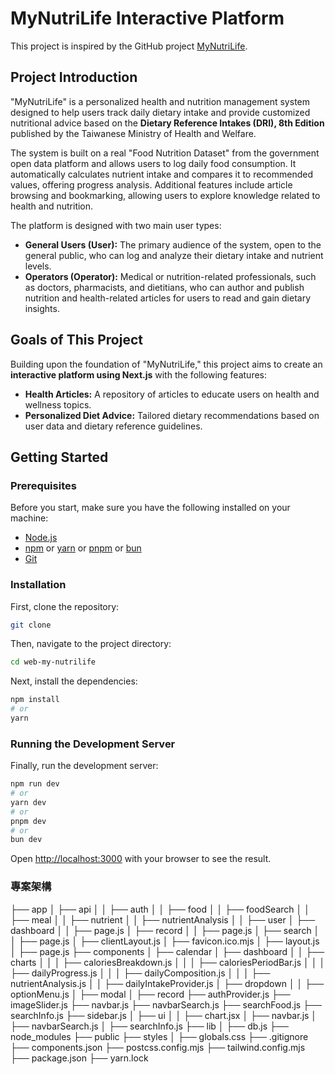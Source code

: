 # MyNutriLife Interactive Platform

This project is inspired by the GitHub project [MyNutriLife](https://github.com/KrystalChang/DB_project_MyNutriLife).

## Project Introduction

"MyNutriLife" is a personalized health and nutrition management system designed to help users track daily dietary intake and provide customized nutritional advice based on the **Dietary Reference Intakes (DRI), 8th Edition** published by the Taiwanese Ministry of Health and Welfare.

The system is built on a real "Food Nutrition Dataset" from the government open data platform and allows users to log daily food consumption. It automatically calculates nutrient intake and compares it to recommended values, offering progress analysis. Additional features include article browsing and bookmarking, allowing users to explore knowledge related to health and nutrition.

The platform is designed with two main user types:

- **General Users (User):** The primary audience of the system, open to the general public, who can log and analyze their dietary intake and nutrient levels.
- **Operators (Operator):** Medical or nutrition-related professionals, such as doctors, pharmacists, and dietitians, who can author and publish nutrition and health-related articles for users to read and gain dietary insights.

## Goals of This Project

Building upon the foundation of "MyNutriLife," this project aims to create an **interactive platform using Next.js** with the following features:

- **Health Articles:** A repository of articles to educate users on health and wellness topics.
- **Personalized Diet Advice:** Tailored dietary recommendations based on user data and dietary reference guidelines.

## Getting Started

### Prerequisites

Before you start, make sure you have the following installed on your machine:

- [Node.js](https://nodejs.org/en/)
- [npm](https://www.npmjs.com/) or [yarn](https://yarnpkg.com/) or [pnpm](https://pnpm.io/) or [bun](https://bunpkg.com/)
- [Git](https://git-scm.com/)

### Installation

First, clone the repository:

```bash
git clone
```

Then, navigate to the project directory:

```bash
cd web-my-nutrilife
```

Next, install the dependencies:

```bash
npm install
# or
yarn
```

### Running the Development Server

Finally, run the development server:

```bash
npm run dev
# or
yarn dev
# or
pnpm dev
# or
bun dev
```

Open [http://localhost:3000](http://localhost:3000) with your browser to see the result.

### 專案架構

├── app
│ ├── api
│ │ ├── auth
│ │ ├── food
│ │ ├── foodSearch
│ │ ├── meal
│ │ ├── nutrient
│ │ ├── nutrientAnalysis
│ │ ├── user
│ ├── dashboard
│ │ ├── page.js
│ ├── record
│ │ ├── page.js
│ ├── search
│ │ ├── page.js
│ ├── clientLayout.js
│ ├── favicon.ico.mjs
│ ├── layout.js
│ ├── page.js
├── components
│ ├── calendar
│ ├── dashboard
│ │ ├── charts
│ │ │ ├── caloriesBreakdown.js
│ │ │ ├── caloriesPeriodBar.js
│ │ │ ├── dailyProgress.js
│ │ │ ├── dailyComposition.js
│ │ │ ├── nutrientAnalysis.js
│ │ ├── dailyIntakeProvider.js
│ ├── dropdown
│ │ ├── optionMenu.js
│ ├── modal
│ ├── record
├── authProvider.js
├── imageSlider.js
├── navbar.js
├── navbarSearch.js
├── searchFood.js
├── searchInfo.js
├── sidebar.js
│ ├── ui
│ │ ├── chart.jsx
│ ├── navbar.js
│ ├── navbarSearch.js
│ ├── searchInfo.js
├── lib
│ ├── db.js
├── node_modules
├── public
├── styles
│ ├── globals.css
├── .gitignore
├── components.json
├── postcss.config.mjs
├── tailwind.config.mjs
├── package.json
├── yarn.lock
